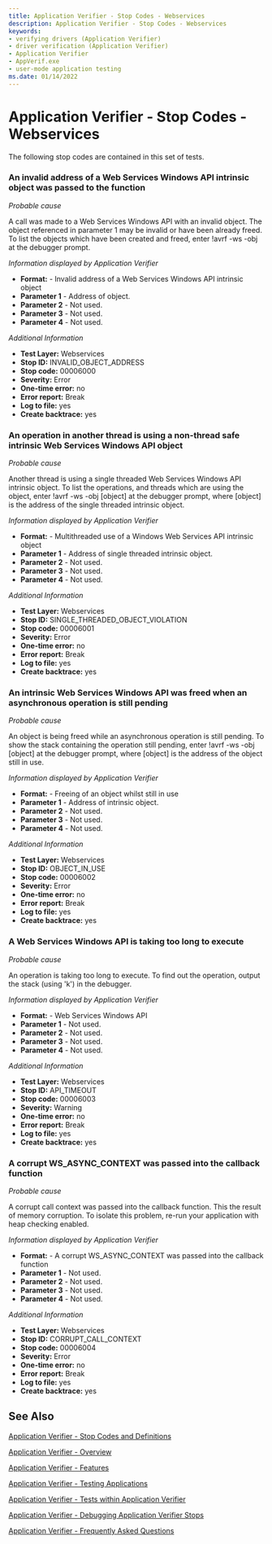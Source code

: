 ```yaml
---
title: Application Verifier - Stop Codes - Webservices
description: Application Verifier - Stop Codes - Webservices
keywords:
- verifying drivers (Application Verifier)
- driver verification (Application Verifier)
- Application Verifier
- AppVerif.exe
- user-mode application testing
ms.date: 01/14/2022
---
```


# Application Verifier - Stop Codes - Webservices

The following stop codes are contained in this set of tests.

<h3>An invalid address of a Web Services Windows API intrinsic object was passed to the function</h3>
<p></p><i>Probable cause</i><p>A call was made to a Web Services Windows API with an invalid object. The object referenced in parameter 1 may be invalid or have been already freed. To list the objects which have been created and freed, enter !avrf -ws -obj at the debugger prompt.</p>
<p></p><I>Information displayed by Application Verifier</I><ul>
  <li><b>Format:</b>&nbsp;-&nbsp;Invalid address of a Web Services Windows API intrinsic object</li>
  <li><b>Parameter 1</b>&nbsp;-&nbsp;Address of object.</li>
  <li><b>Parameter 2</b>&nbsp;-&nbsp;Not used.</li>
  <li><b>Parameter 3</b>&nbsp;-&nbsp;Not used.</li>
  <li><b>Parameter 4</b>&nbsp;-&nbsp;Not used.</li>
</ul>
<p></p><i>Additional Information</i><ul>
  <li><b>Test Layer:</b>&nbsp;Webservices</li>
  <li><b>Stop ID:</b>&nbsp;INVALID_OBJECT_ADDRESS</li>
  <li><b>Stop code:</b>&nbsp;00006000</li>
  <li><b>Severity:</b>&nbsp;Error</li>
  <li><b>One-time error:</b>&nbsp;no</li>
  <li><b>Error report:</b>&nbsp;Break</li>
  <li><b>Log to file:</b>&nbsp;yes</li>
  <li><b>Create backtrace:</b>&nbsp;yes</li>
</ul>
<p></p>
<h3>An operation in another thread is using a non-thread safe intrinsic Web Services Windows API object</h3>
<p></p><i>Probable cause</i><p>Another thread is using a single threaded Web Services Windows API intrinsic object. To list the operations, and threads which are using the object, enter !avrf -ws -obj [object] at the debugger prompt, where [object] is the address of the single threaded intrinsic object.</p>
<p></p><I>Information displayed by Application Verifier</I><ul>
  <li><b>Format:</b>&nbsp;-&nbsp;Multithreaded use of a Windows Web Services API intrinsic object</li>
  <li><b>Parameter 1</b>&nbsp;-&nbsp;Address of single threaded intrinsic object.</li>
  <li><b>Parameter 2</b>&nbsp;-&nbsp;Not used.</li>
  <li><b>Parameter 3</b>&nbsp;-&nbsp;Not used.</li>
  <li><b>Parameter 4</b>&nbsp;-&nbsp;Not used.</li>
</ul>
<p></p><i>Additional Information</i><ul>
  <li><b>Test Layer:</b>&nbsp;Webservices</li>
  <li><b>Stop ID:</b>&nbsp;SINGLE_THREADED_OBJECT_VIOLATION</li>
  <li><b>Stop code:</b>&nbsp;00006001</li>
  <li><b>Severity:</b>&nbsp;Error</li>
  <li><b>One-time error:</b>&nbsp;no</li>
  <li><b>Error report:</b>&nbsp;Break</li>
  <li><b>Log to file:</b>&nbsp;yes</li>
  <li><b>Create backtrace:</b>&nbsp;yes</li>
</ul>
<p></p>
<h3>An intrinsic Web Services Windows API was freed when an asynchronous operation is still pending</h3>
<p></p><i>Probable cause</i><p>An object is being freed while an asynchronous operation is still pending. To show the stack containing the operation still pending, enter !avrf -ws -obj [object] at the debugger prompt, where [object] is the address of the object still in use.</p>
<p></p><I>Information displayed by Application Verifier</I><ul>
  <li><b>Format:</b>&nbsp;-&nbsp;Freeing of an object whilst still in use</li>
  <li><b>Parameter 1</b>&nbsp;-&nbsp;Address of  intrinsic object.</li>
  <li><b>Parameter 2</b>&nbsp;-&nbsp;Not used.</li>
  <li><b>Parameter 3</b>&nbsp;-&nbsp;Not used.</li>
  <li><b>Parameter 4</b>&nbsp;-&nbsp;Not used.</li>
</ul>
<p></p><i>Additional Information</i><ul>
  <li><b>Test Layer:</b>&nbsp;Webservices</li>
  <li><b>Stop ID:</b>&nbsp;OBJECT_IN_USE</li>
  <li><b>Stop code:</b>&nbsp;00006002</li>
  <li><b>Severity:</b>&nbsp;Error</li>
  <li><b>One-time error:</b>&nbsp;no</li>
  <li><b>Error report:</b>&nbsp;Break</li>
  <li><b>Log to file:</b>&nbsp;yes</li>
  <li><b>Create backtrace:</b>&nbsp;yes</li>
</ul>
<p></p>
<h3>A Web Services Windows API is taking too long to execute</h3>
<p></p><i>Probable cause</i><p>An operation is taking too long to execute. To find out the operation, output the stack (using 'k') in the debugger.</p>
<p></p><I>Information displayed by Application Verifier</I><ul>
  <li><b>Format:</b>&nbsp;-&nbsp;Web Services Windows API</li>
  <li><b>Parameter 1</b>&nbsp;-&nbsp;Not used.</li>
  <li><b>Parameter 2</b>&nbsp;-&nbsp;Not used.</li>
  <li><b>Parameter 3</b>&nbsp;-&nbsp;Not used.</li>
  <li><b>Parameter 4</b>&nbsp;-&nbsp;Not used.</li>
</ul>
<p></p><i>Additional Information</i><ul>
  <li><b>Test Layer:</b>&nbsp;Webservices</li>
  <li><b>Stop ID:</b>&nbsp;API_TIMEOUT</li>
  <li><b>Stop code:</b>&nbsp;00006003</li>
  <li><b>Severity:</b>&nbsp;Warning</li>
  <li><b>One-time error:</b>&nbsp;no</li>
  <li><b>Error report:</b>&nbsp;Break</li>
  <li><b>Log to file:</b>&nbsp;yes</li>
  <li><b>Create backtrace:</b>&nbsp;yes</li>
</ul>
<p></p>
<h3>A corrupt WS_ASYNC_CONTEXT was passed into the callback function</h3>
<p></p><i>Probable cause</i><p>A corrupt call context was passed into the callback function. This the result of memory corruption. To isolate this problem, re-run your application with heap checking enabled.</p>
<p></p><I>Information displayed by Application Verifier</I><ul>
  <li><b>Format:</b>&nbsp;-&nbsp;A corrupt WS_ASYNC_CONTEXT was passed into the callback function</li>
  <li><b>Parameter 1</b>&nbsp;-&nbsp;Not used.</li>
  <li><b>Parameter 2</b>&nbsp;-&nbsp;Not used.</li>
  <li><b>Parameter 3</b>&nbsp;-&nbsp;Not used.</li>
  <li><b>Parameter 4</b>&nbsp;-&nbsp;Not used.</li>
</ul>
<p></p><i>Additional Information</i><ul>
  <li><b>Test Layer:</b>&nbsp;Webservices</li>
  <li><b>Stop ID:</b>&nbsp;CORRUPT_CALL_CONTEXT</li>
  <li><b>Stop code:</b>&nbsp;00006004</li>
  <li><b>Severity:</b>&nbsp;Error</li>
  <li><b>One-time error:</b>&nbsp;no</li>
  <li><b>Error report:</b>&nbsp;Break</li>
  <li><b>Log to file:</b>&nbsp;yes</li>
  <li><b>Create backtrace:</b>&nbsp;yes</li>
</ul>
<p></p>


 ## See Also

[Application Verifier - Stop Codes and Definitions](application-verifier-stop-codes-and-definitions.md)

[Application Verifier - Overview](application-verifier.md)

[Application Verifier - Features](application-verifier-features.md)

[Application Verifier - Testing Applications](application-verifier-testing-applications.md)
 
[Application Verifier - Tests within Application Verifier](application-verifier-tests-within-application-verifier.md)

[Application Verifier - Debugging Application Verifier Stops](application-verifier-debugging-application-verifier-stops.md)
  
[Application Verifier - Frequently Asked Questions](application-verifier-faqs.md)


 





